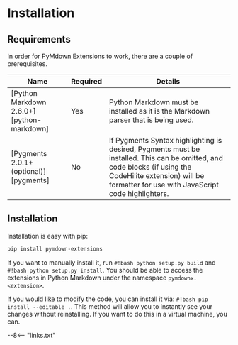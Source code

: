 # Installation

## Requirements

In order for PyMdown Extensions to work, there are a couple of prerequisites.

Name                                      | Required | Details
----------------------------------------- | -------- | -------
[Python Markdown 2.6.0+][python-markdown] | Yes      | Python Markdown must be installed as it is the Markdown parser that is being used.
[Pygments 2.0.1+ (optional)][pygments]    | No       | If Pygments Syntax highlighting is desired, Pygments must be installed.  This can be omitted, and code blocks (if using the CodeHilite extension) will be formatter for use with JavaScript code highlighters.

## Installation

Installation is easy with pip:

```bash
pip install pymdown-extensions
```

If you want to manually install it, run `#!bash python setup.py build` and `#!bash python setup.py install`.  You should be able to access the extensions in Python Markdown under the namespace `pymdownx.<extension>`.

If you would like to modify the code, you can install it via: `#!bash pip install --editable .`.  This method will allow you to instantly see your changes without reinstalling.  If you want to do this in a virtual machine, you can.

--8<-- "links.txt"
